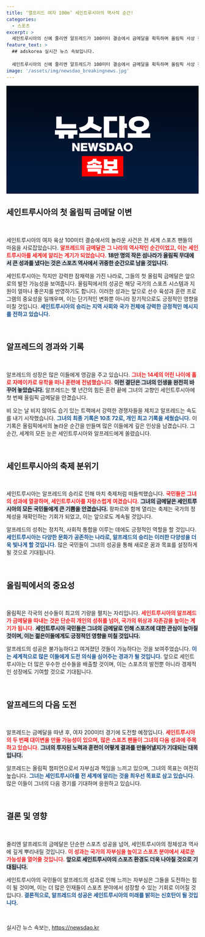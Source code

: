 ```yaml
---
title: ‘앨프리드 여자 100m’ 세인트루시아의 역사적 순간!
categories:
  - 스포츠
excerpt: >
  세인트루시아의 신예 줄리엔 알프레드가 100미터 결승에서 금메달을 획득하며 올림픽 사상 첫 영예를 안았습니다. 인구 18만의 작은 섬나라가 세계에 이름을 알린 멋진 순간!
feature_text: >
  ## adskorea 실시간 뉴스 속보입니다.

  세인트루시아의 신예 줄리엔 알프레드가 100미터 결승에서 금메달을 획득하며 올림픽 사상 첫 영예를 안았습니다. 인구 18만의 작은 섬나라가 세계에 이름을 알린 멋진 순간!
image: '/assets/img/newsdao_breakingnews.jpg'
---
```


<p><img src="/assets/img/newsdao_breakingnews.jpg" alt="adskorea 속보" /></p>

<h2 data-ke-size="size26">세인트루시아의 첫 올림픽 금메달 이변</h2>

<p data-ke-size="size16">&nbsp;</p>

<p>세인트루시아의 여자 육상 100미터 결승에서의 놀라운 사건은 전 세계 스포츠 팬들의 마음을 사로잡았습니다. <b><span style="color: #ee2323;">알프레드의 금메달은 그 나라의 역사적인 순간이었고, 이는 세인트루시아를 세계에 알리는 계기가 되었습니다.</span></b> <b><span style="background-color: #21538527;">18만 명의 작은 섬나라가 올림픽 무대에서 큰 성과를 냈다는 것은 스포츠 역사에서 귀중한 순간으로 남을 것입니다.</span></b></p>

<p>세인트루시아는 작지만 강력한 잠재력을 가진 나라로, 그들의 첫 올림픽 금메달은 앞으로의 발전 가능성을 보여줍니다. 올림픽에서의 성공은 해당 국가의 스포츠 시스템과 지원이 얼마나 좋은지를 반영하기도 합니다. 이러한 성과는 앞으로 선수 육성과 훈련 프로그램의 중요성을 일깨우며, 이는 단기적인 변화뿐 아니라 장기적으로도 긍정적인 영향을 미칠 것입니다. <b><span style="color: #1a5490;">세인트루시아의 승리는 지역 사회와 국가 전체에 강력한 긍정적인 메시지를 전하고 있습니다.</span></b></p>

<p data-ke-size="size16">&nbsp;</p>

<h2 data-ke-size="size26">알프레드의 경과와 기록</h2>

<p data-ke-size="size16">&nbsp;</p>

<p>알프레드의 성장은 많은 이들에게 영감을 주고 있습니다. <b><span style="color: #ee2323;">그녀는 14세의 어린 나이에 홀로 자메이카로 유학을 떠나 훈련에 전념했습니다.</span></b> <b><span style="background-color: #21538527;">이런 결단은 그녀의 인생을 완전히 바꾸어 놓았습니다.</span></b> 알프레드는 몇 년간의 힘든 훈련 끝에 그녀의 고향인 세인트루시아에 첫 번째 올림픽 금메달을 안겼습니다.</p>

<p>비 오는 날 비지 않아도 습기 있는 트랙에서 강력한 경쟁자들을 제치고 알프레드는 속도를 내기 시작했습니다. <b><span style="color: #1a5490;">그녀의 최종 기록은 10초 72로, 개인 최고 기록을 세웠습니다.</span></b> 이 기록은 올림픽에서의 놀라운 순간을 만들며 많은 이들에게 깊은 인상을 남겼습니다. 그 순간, 세계의 모든 눈은 세인트루시아와 알프레드에게 쏠렸습니다.</p>

<p data-ke-size="size16">&nbsp;</p>

<h2 data-ke-size="size26">세인트루시아의 축제 분위기</h2>

<p data-ke-size="size16">&nbsp;</p>

<p>세인트루시아는 알프레드의 승리로 인해 마치 축제처럼 떠들썩했습니다. <b><span style="color: #ee2323;">국민들은 그녀의 성과에 열광하며, 세인트루시아를 자랑스럽게 여겼습니다.</span></b> <b><span style="background-color: #21538527;">그녀의 금메달은 세인트루시아의 모든 국민들에게 큰 기쁨을 안겼습니다.</span></b> 팡파르와 함께 열리는 축제는 국가의 정체성을 재확인하는 기회가 되었고, 이는 앞으로도 계속될 것입니다.</p>

<p>알프레드의 성취는 정치적, 사회적 통합을 이루는 데에도 긍정적인 역할을 할 것입니다. <b><span style="color: #1a5490;">세인트루시아는 다양한 문화가 공존하는 나라로, 알프레드의 승리는 이러한 다양성을 더욱 빛나게 할 것입니다.</span></b> 많은 국민들이 그녀의 성공을 통해 새로운 꿈과 목표를 설정하게 될 것으로 기대됩니다. </p>

<p data-ke-size="size16">&nbsp;</p>

<h2 data-ke-size="size26">올림픽에서의 중요성</h2>

<p data-ke-size="size16">&nbsp;</p>

<p>올림픽은 각국의 선수들이 최고의 기량을 펼치는 자리입니다. <b><span style="color: #ee2323;">세인트루시아의 알프레드가 금메달을 따내는 것은 단순히 개인의 성취를 넘어, 국가의 위상과 자존감을 높이는 계기가 됩니다.</span></b> <b><span style="background-color: #21538527;">세인트루시아 국민들은 그녀의 금메달로 인해 스포츠에 대한 관심이 높아질 것이며, 이는 젊은이들에게도 긍정적인 영향을 미칠 것입니다.</span></b></p>

<p>알프레드의 성공은 불가능하다고 여겨졌던 것들이 가능하다는 것을 보여주었습니다. <b><span style="color: #1a5490;">이는 세계적으로 많은 이들에게 도전 의식을 심어주는 경과가 될 것입니다.</span></b> 앞으로 세인트루시아는 더 많은 우수한 선수들을 배출할 것이며, 이는 스포츠의 발전뿐 아니라 경제적인 성장에도 기여할 것으로 기대됩니다.</p>

<p data-ke-size="size16">&nbsp;</p>

<h2 data-ke-size="size26">알프레드의 다음 도전</h2>

<p data-ke-size="size16">&nbsp;</p>

<p>알프레드는 금메달을 따낸 후, 여자 200미터 경기에 도전할 예정입니다. <b><span style="color: #ee2323;">세인트루시아의 두 번째 대이변을 만들 가능성이 있으며, 많은 스포츠 팬들이 그녀의 다음 성과에 주목하고 있습니다.</span></b> <b><span style="background-color: #21538527;">그녀의 투자된 노력과 훈련이 어떻게 결과를 만들어낼지가 기대되는 대목입니다.</span></b></p>

<p>알프레드는 올림픽 챔피언으로서 자부심과 책임을 느끼고 있으며, 그녀의 목표는 여전히 높습니다. <b><span style="color: #1a5490;">그녀는 세인트루시아를 전 세계에 알리는 것을 최우선 목표로 삼고 있습니다.</span></b> 많은 이들이 그녀의 다음 경기를 기대하며 응원하고 있습니다.</p>

<p data-ke-size="size16">&nbsp;</p>

<h2 data-ke-size="size26">결론 및 영향</h2>

<p data-ke-size="size16">&nbsp;</p>

<p>줄리엔 알프레드의 금메달은 단순한 스포츠 성공을 넘어, 세인트루시아의 정체성과 역사에 깊게 뿌리내릴 것입니다. <b><span style="color: #ee2323;">이 성과는 국가의 자부심을 높이고 스포츠 분야에서 새로운 가능성을 열어줄 것입니다.</span></b> <b><span style="background-color: #21538527;">앞으로 세인트루시아의 스포츠 환경도 더욱 나아질 것으로 기대됩니다.</span></b></p>

<p>세인트루시아의 국민들이 알프레드의 성과로 인해 느끼는 자부심은 그들을 도전하는 힘이 될 것이며, 이는 더 많은 인재들이 스포츠 분야에서 성장할 수 있는 기회로 이어질 것입니다. <b><span style="color: #1a5490;">결론적으로, 알프레드의 성공은 세인트루시아의 미래를 밝히는 신호탄이 될 것입니다.</span></b></p>

<p data-ke-size="size16">&nbsp;</p>
실시간 뉴스 속보는, <a href="https://newsdao.kr" rel="dofollow">https://newsdao.kr</a>


